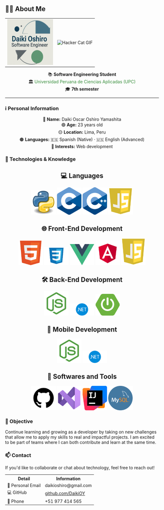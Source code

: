 ## 👨‍💻 About Me

<p align="center">
  <table>
    <tr>
      <td><img src="img/profile.jpeg" alt="Profile Picture" width="150" height="150" /></td>
      <td><img src="https://media.tenor.com/PLIr_VkF6ywAAAAM/ghostedvpn-hacker-cat.gif" width="150" alt="Hacker Cat GIF" /></td>
    </tr>
  </table>
</p>

<p align="center">
  📚 <strong>Software Engineering Student</strong><br>
  🏛️ <span style="color:#388E3C;">Universidad Peruana de Ciencias Aplicadas (UPC)</span><br>
  🎓 <strong>7th semester</strong>
</p>


---

### ℹ️ Personal Information

<div align="center">

🔵 <strong>Name:</strong> Daiki Oscar Oshiro Yamashita  
🟢 <strong>Age:</strong> 23 years old  
🟡 <strong>Location:</strong> Lima, Peru  
🟤 <strong>Languages:</strong> 🇪🇸 Spanish (Native) · 🇺🇸 English (Advanced)  
🔵 <strong>Interests:</strong> Web development  

</div>

### 🧠 Technologies & Knowledge

<h2 align="center">💻 Languages</h2>

<p align="center">
  <img src="img/python2.png" alt="Python" width="80"/>
  <img src="img/c2.png" alt="C#" width="80"/>
  <img src="img/c++.png" alt="C++" width="80"/>
  <img src="img/javascript.png" alt="JavaScript" width="80"/>
</p>

<h2 align="center">🌐 Front-End Development</h2>

<p align="center">
  <img src="img/html3.png" alt="HTML" width="80"/>
  <img src="img/css3.webp" alt="CSS" width="80"/>
  <img src="img/vue2.png" alt="Vue.js" width="80"/>
  <img src="img/angular2.png" alt="Angular" width="80"/>
  <img src="img/javascript.png" alt="JavaScript" width="80"/>
</p>

<h2 align="center">🛠️ Back-End Development</h2>

<p align="center">
  <img src="img/node3.png" alt="Node.js" width="80"/>
  <img src="img/net2.png" alt=".NET" width="80"/>
  <img src="img/springboot3.svg" alt="Spring Boot" width="80"/>
</p>

<h2 align="center">📱 Mobile Development</h2>

<p align="center">
  <img src="img/node3.png" alt="Node.js" width="80"/>
  <img src="img/net2.png" alt=".NET" width="80"/>
</p>

<h2 align="center">🧰 Softwares and Tools</h2>

<p align="center">
  <img src="img/github3.webp" alt="GitHub" width="80"/>
  <img src="img/visualstudio2.png" alt="VS Code" width="80"/>
  <img src="img/intellij2.png" alt="IntelliJ IDEA" width="80"/>
  <img src="img/mysql2.png" alt="MySQL" width="80"/>
</p>

### 🚀 Objective

Continue learning and growing as a developer by taking on new challenges that allow me to apply my skills to real and impactful projects. I am excited to be part of teams where I can both contribute and learn at the same time.

### 📫 Contact

If you'd like to collaborate or chat about technology, feel free to reach out!

<div align="center">

<table>
  <tr>
    <th>Detail</th>
    <th>Information</th>
  </tr>
  <tr>
    <td>📧 Personal Email</td>
    <td>daikioshiro@gmail.com</td>
  </tr>
  <tr>
    <td>💻 GitHub</td>
    <td><a href="https://github.com/DaikiOY">github.com/DaikiOY</a></td>
  </tr>
  <tr>
    <td>📱 Phone</td>
    <td>+51 977 414 565</td>
  </tr>
</table>

</div>




